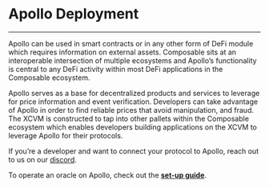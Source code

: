 # Apollo Deployment

---

Apollo can be used in smart contracts or in any other form of DeFi module which requires information on external assets. Composable sits at an interoperable intersection of multiple ecosystems and Apollo’s functionality is central to any DeFi activity within most DeFi applications in the Composable ecosystem. 

Apollo serves as a base for decentralized products and services to leverage for price information and event verification. Developers can take advantage of Apollo in order to find reliable prices that avoid manipulation, and fraud. The XCVM is constructed to tap into other pallets within the Composable ecosystem which enables developers building applications on the XCVM to leverage Apollo for their protocols.

If you’re a developer and want to connect your protocol to Apollo, reach out to us on our [discord](https://discord.com/invite/composable).

To operate an oracle on Apollo, check out the **[ set-up guide](../../developer-guides/oracle-set-up-guide/oracle-set-up-guide.md)**.
